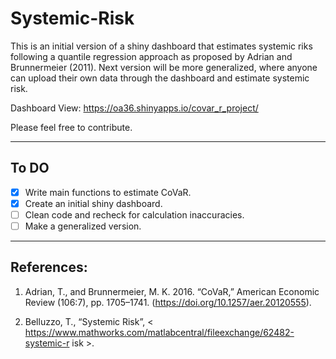 # Systemic-Risk
This is an initial version of a shiny dashboard that estimates systemic riks following a quantile regression approach as proposed by Adrian and Brunnermeier (2011).
Next version will be more generalized, where anyone can upload their own data through the dashboard and estimate systemic risk.

Dashboard View: https://oa36.shinyapps.io/covar_r_project/

Please feel free to contribute.
____

## To DO ##
- [x] Write main functions to estimate CoVaR.
- [x] Create an initial shiny dashboard.
- [ ] Clean code and recheck for calculation inaccuracies.
- [ ] Make a generalized version.

___

## References: ##

1. Adrian, T., and Brunnermeier, M. K. 2016. “CoVaR,” American Economic Review (106:7), pp. 1705–1741. (https://doi.org/10.1257/aer.20120555).

2. Belluzzo, T., “Systemic Risk”, < https://www.mathworks.com/matlabcentral/fileexchange/62482-systemic-r isk >.